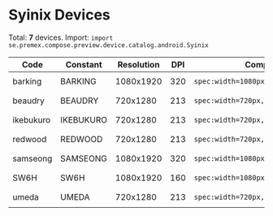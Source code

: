 # Syinix Devices

Total: **7** devices. Import: `import se.premex.compose.preview.device.catalog.android.Syinix`

| Code | Constant | Resolution | DPI | Compose Spec | Preview Usage |
|------|----------|------------|-----|-------------|---------------|
| barking | BARKING | 1080x1920 | 320 | `spec:width=1080px,height=1920px,dpi=320` | `@Preview(device = Syinix.BARKING)` |
| beaudry | BEAUDRY | 720x1280 | 213 | `spec:width=720px,height=1280px,dpi=213` | `@Preview(device = Syinix.BEAUDRY)` |
| ikebukuro | IKEBUKURO | 720x1280 | 213 | `spec:width=720px,height=1280px,dpi=213` | `@Preview(device = Syinix.IKEBUKURO)` |
| redwood | REDWOOD | 720x1280 | 213 | `spec:width=720px,height=1280px,dpi=213` | `@Preview(device = Syinix.REDWOOD)` |
| samseong | SAMSEONG | 1080x1920 | 320 | `spec:width=1080px,height=1920px,dpi=320` | `@Preview(device = Syinix.SAMSEONG)` |
| SW6H | SW6H | 1080x1920 | 160 | `spec:width=1080px,height=1920px,dpi=160` | `@Preview(device = Syinix.SW6H)` |
| umeda | UMEDA | 720x1280 | 213 | `spec:width=720px,height=1280px,dpi=213` | `@Preview(device = Syinix.UMEDA)` |

<!-- Generated automatically. Do not edit manually. -->
